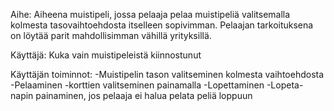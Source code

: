 Aihe: 
Aiheena muistipeli, jossa pelaaja pelaa muistipeliä valitsemalla kolmesta tasovaihtoehdosta itselleen sopivimman. Pelaajan tarkoituksena on löytää parit mahdollisimman vähillä yrityksillä.

Käyttäjä: 
Kuka vain muistipeleistä kiinnostunut

Käyttäjän toiminnot:
-Muistipelin tason valitseminen kolmesta vaihtoehdosta
-Pelaaminen
  -korttien valitseminen painamalla
-Lopettaminen
  -Lopeta-napin painaminen, jos pelaaja ei halua pelata peliä loppuun
